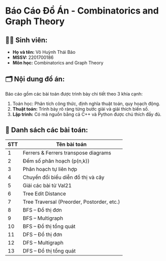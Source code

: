 #  Báo Cáo Đồ Án - Combinatorics and Graph Theory

## 🧑‍💻 Sinh viên:
- **Họ và tên:** Võ Huỳnh Thái Bảo  
- **MSSV:** 2201700186  
- **Môn học:** Combinatorics and Graph Theory  

## 🗂 Nội dung đồ án:
Báo cáo gồm các bài toán được trình bày chi tiết theo 3 khía cạnh:
1. Toán học: Phân tích công thức, định nghĩa thuật toán, quy hoạch động.
2. **Thuật toán:** Trình bày rõ ràng từng bước giải và giải thích biến số.
3. **Lập trình:** Có mã nguồn bằng cả C++ và Python được chú thích đầy đủ.

## 📝 Danh sách các bài toán:
| STT | Tên bài toán |
|-----|--------------|
| 1   | Ferrers & Ferrers transpose diagrams |
| 2   | Đếm số phân hoạch \(p(n,k)\) |
| 3   | Phân hoạch tự liên hợp |
| 4   | Chuyển đổi biểu diễn đồ thị và cây |
| 5   | Giải các bài từ Val21 |
| 6   | Tree Edit Distance |
| 7   | Tree Traversal (Preorder, Postorder, etc.) |
| 8   | BFS – Đồ thị đơn |
| 9   | BFS – Multigraph |
| 10  | BFS – Đồ thị tổng quát |
| 11  | DFS – Đồ thị đơn |
| 12  | DFS – Multigraph |
| 13  | DFS – Đồ thị tổng quát |

